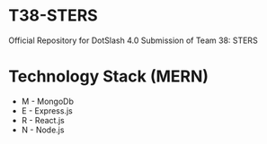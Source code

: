 # T38-STERS

Official Repository for DotSlash 4.0 Submission of Team 38: STERS

# Technology Stack (MERN)

- M - MongoDb
- E - Express.js
- R - React.js
- N - Node.js
